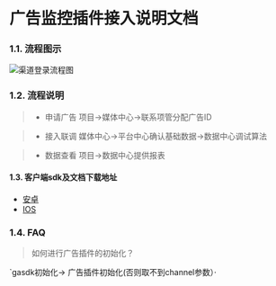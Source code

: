 广告监控插件接入说明文档
==========================

### 1.1. 流程图示

![渠道登录流程图](http://cdn.mztgame.ztgame.com.cn/ad/ad_flow.png)

### 1.2. 流程说明
> * 申请广告  项目->媒体中心->联系项管分配广告ID

> * 接入联调  媒体中心->平台中心确认基础数据->数据中心调试算法

> * 数据查看  项目->数据中心提供报表

#### 1.3. 客户端sdk及文档下载地址

* [安卓](http://docs.mztgame.com/files/Android/plugin/DataPluginSdk1.1.9.zip)
* [IOS](http://docs.mztgame.com/files/iOS/plugin/ZTDataLib.zip)

### 1.4. FAQ

>如何进行广告插件的初始化？

`gasdk初始化-> 广告插件初始化(否则取不到channel参数）·



